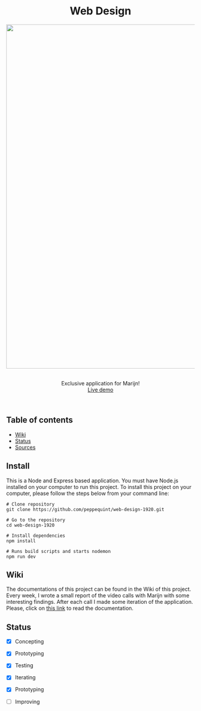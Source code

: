 <div align="center">
	<h1 align='center'>Web Design</h1>
	<img align='center' src="./src/assets/screenshot-app-wd.png" width="920" />
</div>
<p align="center">
	<br>
	Exclusive application for Marijn!
	<br>
	<a href="https://tranquil-chamber-59516.herokuapp.com/">Live demo</a>
</p>
<br>

## Table of contents
- [Wiki](#wiki)
- [Status](#status)
- [Sources](#sources)

## Install
This is a Node and Express based application. You must have Node.js installed on your computer to run this project. To install this project on your computer, please follow the steps below from your command line:
``` shell
# Clone repository
git clone https://github.com/peppequint/web-design-1920.git

# Go to the repository
cd web-design-1920

# Install dependencies
npm install

# Runs build scripts and starts nodemon
npm run dev
```

## Wiki

The documentations of this project can be found in the Wiki of this project. Every week, I wrote a small report of the video calls with Marijn with some interesting findings. After each call I made some iteration of the application. 
Please, click on [this link](https://github.com/peppequint/web-design-1920/wiki) to read the documentation.

## Status

- [x] Concepting
- [x] Prototyping
- [x] Testing
- [x] Iterating
- [x] Prototyping
- [ ] Improving

